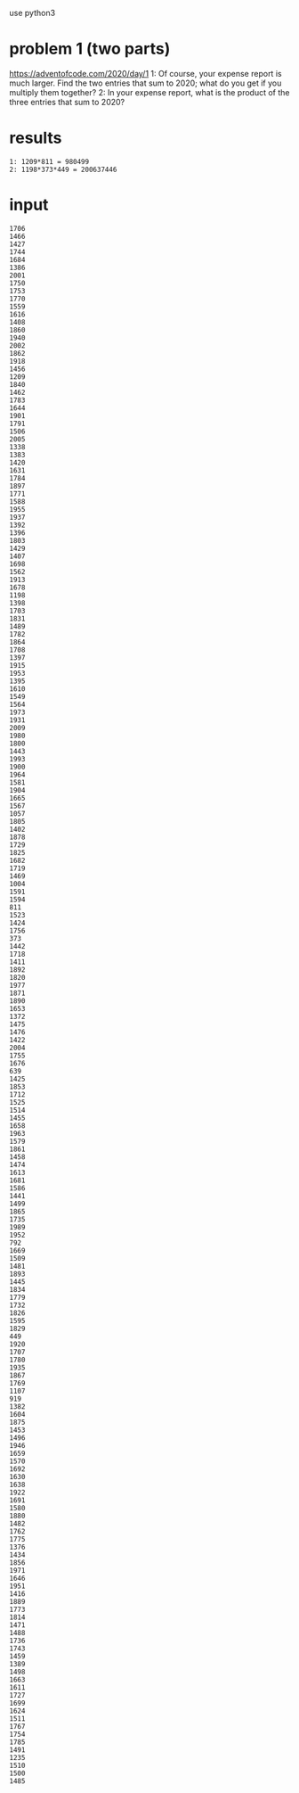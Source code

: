 use python3
# problem 1 (two parts)
https://adventofcode.com/2020/day/1
1: Of course, your expense report is much larger. Find the two entries that sum to 2020; what do you get if you multiply them together?
2: In your expense report, what is the product of the three entries that sum to 2020?

# results
```
1: 1209*811 = 980499
2: 1198*373*449 = 200637446
```

# input
```
1706
1466
1427
1744
1684
1386
2001
1750
1753
1770
1559
1616
1408
1860
1940
2002
1862
1918
1456
1209
1840
1462
1783
1644
1901
1791
1506
2005
1338
1383
1420
1631
1784
1897
1771
1588
1955
1937
1392
1396
1803
1429
1407
1698
1562
1913
1678
1198
1398
1703
1831
1489
1782
1864
1708
1397
1915
1953
1395
1610
1549
1564
1973
1931
2009
1980
1800
1443
1993
1900
1964
1581
1904
1665
1567
1057
1805
1402
1878
1729
1825
1682
1719
1469
1004
1591
1594
811
1523
1424
1756
373
1442
1718
1411
1892
1820
1977
1871
1890
1653
1372
1475
1476
1422
2004
1755
1676
639
1425
1853
1712
1525
1514
1455
1658
1963
1579
1861
1458
1474
1613
1681
1586
1441
1499
1865
1735
1989
1952
792
1669
1509
1481
1893
1445
1834
1779
1732
1826
1595
1829
449
1920
1707
1780
1935
1867
1769
1107
919
1382
1604
1875
1453
1496
1946
1659
1570
1692
1630
1638
1922
1691
1580
1880
1482
1762
1775
1376
1434
1856
1971
1646
1951
1416
1889
1773
1814
1471
1488
1736
1743
1459
1389
1498
1663
1611
1727
1699
1624
1511
1767
1754
1785
1491
1235
1510
1500
1485
```
